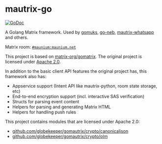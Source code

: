 # mautrix-go
[![GoDoc](https://pkg.go.dev/badge/github.com/globekeeper/gomautrix)](https://pkg.go.dev/github.com/globekeeper/gomautrix)

A Golang Matrix framework. Used by [gomuks](https://matrix.org/docs/projects/client/gomuks),
[go-neb](https://github.com/matrix-org/go-neb), [mautrix-whatsapp](https://github.com/mautrix/whatsapp)
and others.

Matrix room: [`#maunium:maunium.net`](https://matrix.to/#/#maunium:maunium.net)

This project is based on [matrix-org/gomatrix](https://github.com/matrix-org/gomatrix).
The original project is licensed under [Apache 2.0](https://github.com/matrix-org/gomatrix/blob/master/LICENSE).

In addition to the basic client API features the original project has, this framework also has:

* Appservice support (Intent API like mautrix-python, room state storage, etc)
* End-to-end encryption support (incl. interactive SAS verification)
* Structs for parsing event content
* Helpers for parsing and generating Matrix HTML
* Helpers for handling push rules

This project contains modules that are licensed under Apache 2.0:

* [github.com/globekeeper/gomautrix/crypto/canonicaljson](crypto/canonicaljson)
* [github.com/globekeeper/gomautrix/crypto/olm](crypto/olm)
